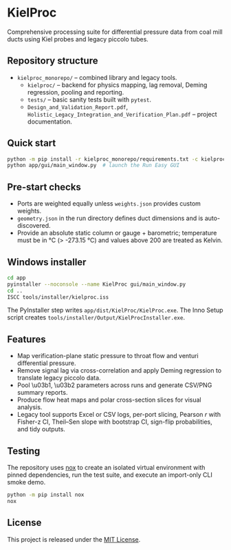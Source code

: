# KielProc

Comprehensive processing suite for differential pressure data from coal mill ducts using Kiel probes and legacy piccolo tubes.

## Repository structure

- `kielproc_monorepo/` – combined library and legacy tools.
  - `kielproc/` – backend for physics mapping, lag removal, Deming regression, pooling and reporting.
  - `tests/` – basic sanity tests built with `pytest`.
  - `Design_and_Validation_Report.pdf`, `Holistic_Legacy_Integration_and_Verification_Plan.pdf` – project documentation.

## Quick start

```bash
python -m pip install -r kielproc_monorepo/requirements.txt -c kielproc_monorepo/constraints.txt
python app/gui/main_window.py  # launch the Run Easy GUI
```

## Pre-start checks

- Ports are weighted equally unless `weights.json` provides custom weights.
- `geometry.json` in the run directory defines duct dimensions and is auto-discovered.
- Provide an absolute static column or gauge + barometric; temperature must be in °C (> -273.15 °C) and values above 200 are treated as Kelvin.

## Windows installer

```bash
cd app
pyinstaller --noconsole --name KielProc gui/main_window.py
cd ..
ISCC tools/installer/kielproc.iss
```

The PyInstaller step writes `app/dist/KielProc/KielProc.exe`.
The Inno Setup script creates `tools/installer/Output/KielProcInstaller.exe`.


## Features

- Map verification-plane static pressure to throat flow and venturi differential pressure.
- Remove signal lag via cross-correlation and apply Deming regression to translate legacy piccolo data.
- Pool \u03b1, \u03b2 parameters across runs and generate CSV/PNG summary reports.
- Produce flow heat maps and polar cross-section slices for visual analysis.
- Legacy tool supports Excel or CSV logs, per-port slicing, Pearson *r* with Fisher-z CI, Theil–Sen slope with bootstrap CI, sign-flip probabilities, and tidy outputs.

## Testing

The repository uses [nox](https://nox.thea.codes/) to create an isolated
virtual environment with pinned dependencies, run the test suite, and execute
an import-only CLI smoke demo.

```bash
python -m pip install nox
nox
```

## License

This project is released under the [MIT License](LICENSE).

